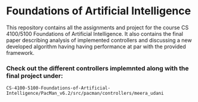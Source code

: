 # Foundations of Artificial Intelligence

This repository contains all the assignments and project for the course CS 4100/5100 Foundations of Artificial Intelligence.
It also contains the final paper describing analysis of implemented controllers and discussing a new developed algorithm having 
having performance at par with the provided framework.

### Check out the different controllers implemnted along with the final project under: 

`CS-4100-5100-Foundations-of-Artificial-Intelligence/PacMan_v6.2/src/pacman/controllers/meera_udani`
